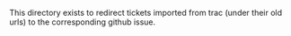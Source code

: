 This directory exists to redirect tickets imported from trac
(under their old urls) to the corresponding github issue.
